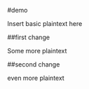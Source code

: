 #demo

Insert basic plaintext here

##first change

Some more plaintext

##second change

even more plaintext
